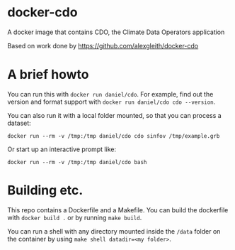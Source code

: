 # docker-cdo
A docker image that contains CDO, the Climate Data Operators application

Based on work done by https://github.com/alexgleith/docker-cdo

# A brief howto

You can run this with `docker run daniel/cdo`. For example, find out the version and format support with `docker run daniel/cdo cdo --version`.

You can also run it with a local folder mounted, so that you can process a dataset:

```
docker run --rm -v /tmp:/tmp daniel/cdo cdo sinfov /tmp/example.grb

```

Or start up an interactive prompt like:

```
docker run --rm -v /tmp:/tmp daniel/cdo bash

```

# Building etc.

This repo contains a Dockerfile and a Makefile. You can build the dockerfile with `docker build .` or by running `make build`.

You can run a shell with any directory mounted inside the `/data` folder on the container by using `make shell datadir=<my folder>`.
